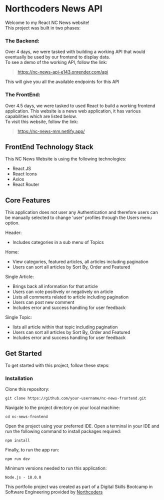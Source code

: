 # Northcoders News API

Welcome to my React NC News website!  
This project was built in two phases:

### The Backend:

Over 4 days, we were tasked with building a working API that would eventually be used by our frontend to display data.  
To see a demo of the working API, follow the link:

> https://nc-news-api-e143.onrender.com/api

This will give you all the available endpoints for this API

### The FrontEnd:

Over 4.5 days, we were tasked to used React to build a working frontend application. This website is a news web application, it has various capabilities which are listed below.  
To visit this website, follow the link:

> https://nc-news-mm.netlify.app/

## FrontEnd Technology Stack

This NC News Website is using the following technologies:

- React JS
- React Icons
- Axios
- React Router

## Core Features

This application does not user any Authentication and therefore users can be manually selected to change 'user' profiles through the Users menu option.

Header:

- Includes categories in a sub menu of Topics

Home:

- View categories, featured articles, all articles including pagination
- Users can sort all articles by Sort By, Order and Featured

Single Article:

- Brings back all information for that article
- Users can vote positively or negatively on article
- Lists all comments related to article including pagination
- Users can post new comment
- Includes error and success handling for user feedback

Single Topic:

- lists all article within that topic including pagination
- Users can sort all articles by Sort By, Order and Featured
- Includes error and success handling for user feedback

## Get Started

To get started with this project, follow these steps:

### Installation

Clone this repository:

```
git clone https://github.com/your-username/nc-news-frontend.git
```

Navigate to the project directory on your local machine:

```
cd nc-news-frontend
```

Open the project using your preferred IDE.
Open a terminal in your IDE and run the following command to install packages required:

```
npm install
```

Finally, to run the app run:

```
npm run dev
```

Minimum versions needed to run this application:

```
Node.js - 18.0.0
```

This portfolio project was created as part of a Digital Skills Bootcamp in Software Engineering provided by [Northcoders](https://northcoders.com/)
